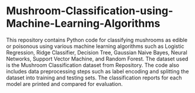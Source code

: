 # Mushroom-Classification-using-Machine-Learning-Algorithms
This repository contains Python code for classifying mushrooms as edible or poisonous using various machine learning algorithms such as Logistic Regression, Ridge Classifier, Decision Tree, Gaussian Naive Bayes, Neural Networks, Support Vector Machine, and Random Forest. The dataset used is the Mushroom Classification dataset from Repository. The code also includes data preprocessing steps such as label encoding and splitting the dataset into training and testing sets. The classification reports for each model are printed and compared for evaluation.
